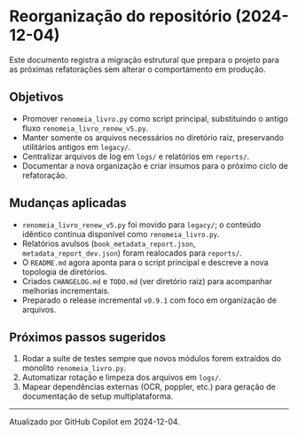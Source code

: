 # Reorganização do repositório (2024-12-04)

Este documento registra a migração estrutural que prepara o projeto para as próximas refatorações sem alterar o comportamento em produção.

## Objetivos

- Promover `renomeia_livro.py` como script principal, substituindo o antigo fluxo `renomeia_livro_renew_v5.py`.
- Manter somente os arquivos necessários no diretório raiz, preservando utilitários antigos em `legacy/`.
- Centralizar arquivos de log em `logs/` e relatórios em `reports/`.
- Documentar a nova organização e criar insumos para o próximo ciclo de refatoração.

## Mudanças aplicadas

- `renomeia_livro_renew_v5.py` foi movido para `legacy/`; o conteúdo idêntico continua disponível como `renomeia_livro.py`.
- Relatórios avulsos (`book_metadata_report.json`, `metadata_report_dev.json`) foram realocados para `reports/`.
- O `README.md` agora aponta para o script principal e descreve a nova topologia de diretórios.
- Criados `CHANGELOG.md` e `TODO.md` (ver diretório raiz) para acompanhar melhorias incrementais.
- Preparado o release incremental `v0.9.1` com foco em organização de arquivos.

## Próximos passos sugeridos

1. Rodar a suíte de testes sempre que novos módulos forem extraídos do monolito `renomeia_livro.py`.
2. Automatizar rotação e limpeza dos arquivos em `logs/`.
3. Mapear dependências externas (OCR, poppler, etc.) para geração de documentação de setup multiplataforma.

---
Atualizado por GitHub Copilot em 2024-12-04.
